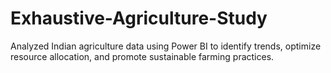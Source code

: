 # Exhaustive-Agriculture-Study
Analyzed Indian agriculture data using Power BI to identify trends, optimize resource allocation, and promote sustainable farming practices.
